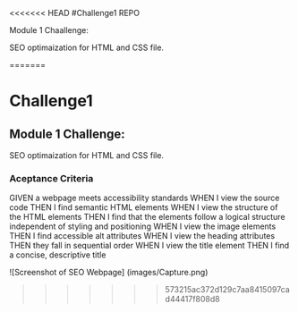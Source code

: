 <<<<<<< HEAD
#Challenge1 REPO

Module 1 Chaallenge:

SEO optimaization for HTML and CSS file.

=======
# Challenge1

## Module 1 Challenge:

SEO optimaization for HTML and CSS file.

### Aceptance Criteria

GIVEN a webpage meets accessibility standards
WHEN I view the source code
THEN I find semantic HTML elements
WHEN I view the structure of the HTML elements
THEN I find that the elements follow a logical structure independent of styling and positioning
WHEN I view the image elements
THEN I find accessible alt attributes
WHEN I view the heading attributes
THEN they fall in sequential order
WHEN I view the title element
THEN I find a concise, descriptive title

![Screenshot of SEO Webpage] (images/Capture.png)



 
>>>>>>> 573215ac372d129c7aa8415097cad44417f808d8
